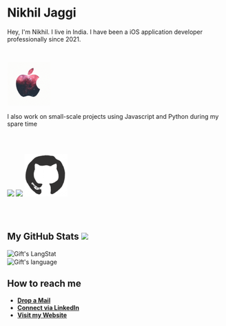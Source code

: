 # Nikhil Jaggi

Hey,
I'm Nikhil. I live in India. I have been a iOS application developer professionally since 2021.

<br>
<p align="leading">
<img src="https://raw.githubusercontent.com/nikiPicky/nikiPicky/main/resources/apple.gif" width="100">
</p>

I also work on small-scale projects using Javascript and Python during my spare time

<br>
<br>
<p align="leading">
  <img src="https://media3.giphy.com/media/ln7z2eWriiQAllfVcn/200w.webp" width="100">
  <img src="https://i.giphy.com/media/LMt9638dO8dftAjtco/200.webp" width="100">
  <img src="https://raw.githubusercontent.com/nikiPicky/nikiPicky/AddingGIFs/resources/github.gif" width="100">
</p>
<br>
<br>

##  My GitHub Stats <img src = "https://i.pinimg.com/originals/65/c4/f4/65c4f452571be1261e9c623f7da488ac.gif" width = 35px> 

<div>
   <img align="center" src="https://github-readme-streak-stats.herokuapp.com/?user=nkhljgg" alt="Gift's LangStat" />
  </div>
  
  <div>
  <img align="center" src="https://github-readme-stats.vercel.app/api/top-langs?username=nkhljgg&langs_count=10&show_icons=true&locale=en&layout=compact&theme=light" alt="Gift's language" height="192px"  width="500px"/>
</div>

## How to reach me
 
-
     [**Drop a Mail**](mailto:nkhljgg@gmail.com)
-
     [**Connect via LinkedIn**](www.linkedin.com/in/nikhil-jaggi)
-
     [**Visit my Website**](https://github.com/nikiPicky/)
